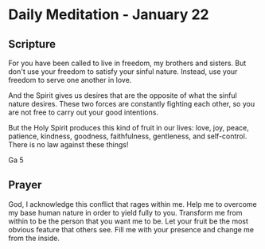 # Daily Meditation - January 22

## Scripture

For you have been called to live in freedom, my brothers and sisters. But don't
use your freedom to satisfy your sinful nature. Instead, use your freedom to
serve one another in love.  

And the Spirit gives us desires that are the opposite of what the sinful nature
desires. These two forces are constantly fighting each other, so you are not
free to carry out your good intentions.

But the Holy Spirit produces this kind of fruit in our lives: love, joy, peace,
patience, kindness, goodness, faithfulness,  gentleness, and self-control. There
is no law against these things!

Ga 5


## Prayer

God, I acknowledge this conflict that rages within me.  Help me to overcome my
base human nature in order to yield fully to you.  Transform me from within to
be the person that you want me to be.  Let your fruit be the most obvious feature
that others see.  Fill me with your presence and change me from the inside.

